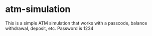 # atm-simulation
This is a simple ATM simulation that works with a passcode, balance withdrawal, deposit, etc. Password is 1234
